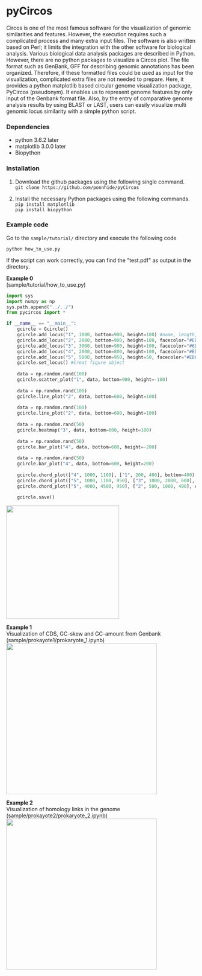 # pyCircos
Circos is one of the most famous software for the visualization of genomic similarities and features. However, the execution requires such a complicated process and many extra input files. The software is also written based on Perl; it limits the integration with the other software for biological analysis. Various biological data analysis packages are described in Python. However, there are no python packages to visualize a Circos plot. The file format such as GenBank, GFF for describing genomic annotations has been organized. Therefore, if these formatted files could be used as input for the visualization, complicated extra files are not needed to prepare. Here, it provides a python matplotlib based circular genome visualization package, PyCircos (pseudonym). It enables us to represent genome features by only input of the Genbank format file. Also, by the entry of comparative genome analysis results by using BLAST or LAST, users can easily visualize multi genomic locus similarity with a simple python script.

### Dependencies

- python 3.6.2 later
- matplotlib 3.0.0 later
- Biopython

### Installation
1. Download the github packages using the following single command.  
   ```git clone https://github.com/ponnhide/pyCircos```

2. Install the necessary Python packages using the following commands.  
   ```pip install matplotlib```  
   ```pip install biopython```  

### Example code
Go to the ```sample/tutorial/``` directory and execute the following code

````
python how_to_use.py 
````

If the script can work correctly, you can find the "test.pdf" as output in the directory.

__Example 0__  
(sample/tutorial/how_to_use.py)

````python
import sys 
import numpy as np
sys.path.append("../../")
from pycircos import * 

if __name__ == "__main__":
    gcircle = Gcircle()
    gcircle.add_locus("1", 1000, bottom=900, height=100) #name, length, bottom (0<=bottom<=1000), height (0<=bottom<=1000)
    gcircle.add_locus("2", 2000, bottom=900, height=100, facecolor="#ED665D")
    gcircle.add_locus("3", 3000, bottom=900, height=100, facecolor="#6DCCDA")
    gcircle.add_locus("4", 2000, bottom=800, height=100, facecolor="#ED97CA")
    gcircle.add_locus("5", 5000, bottom=950, height=50, facecolor="#EDC948")
    gcircle.set_locus() #Creat figure object
  
    data = np.random.rand(100)
    gcircle.scatter_plot("1", data, bottom=900, height=-100)
   
    data = np.random.rand(100)
    gcircle.line_plot("2", data, bottom=600, height=100)
   
    data = np.random.rand(100)
    gcircle.line_plot("2", data, bottom=600, height=100)
    
    data = np.random.rand(50)
    gcircle.heatmap("3", data, bottom=600, height=100)
    
    data = np.random.rand(50)
    gcircle.bar_plot("4", data, bottom=600, height=-200)
    
    data = np.random.rand(50)
    gcircle.bar_plot("4", data, bottom=600, height=200)
 
    gcircle.chord_plot(["4", 1000, 1100], ["1", 200, 400], bottom=400)
    gcircle.chord_plot(["5", 1000, 1100, 950], ["3", 1000, 2000, 600], color="#FF0000")
    gcircle.chord_plot(["5", 4000, 4500, 950], ["2", 500, 1000, 400], color="#F2BE2B")
   
    gcircle.save() 
````
<img src="img/example0.png" width="300x300">

__Example 1__  
Visualization of CDS, GC-skew and GC-amount from Genbank (sample/prokayote1/prokaryote_1.ipynb)
<img src="img/example1.png" width="400x400">

__Example 2__  
Visualization of homology links in the genome (sample/prokayote2/prokaryote_2.ipynb)
<img src="img/example2.png" width="400x400">
